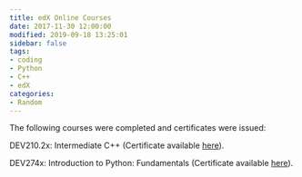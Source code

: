 ```yaml
---
title: edX Online Courses
date: 2017-11-30 12:00:00
modified: 2019-09-18 13:25:01
sidebar: false
tags:
- coding
- Python
- C++
- edX
categories:
- Random
---
```


The following courses were completed and certificates were issued:

DEV210.2x: Intermediate C++ (Certificate available [here](https://courses.edx.org/certificates/3851950a3fdf4dbc88c8cf18ba2b813a)).

DEV274x: Introduction to Python: Fundamentals (Certificate available [here](https://courses.edx.org/certificates/eeaa714e203c458b9a2c51754c5b84e8)).
